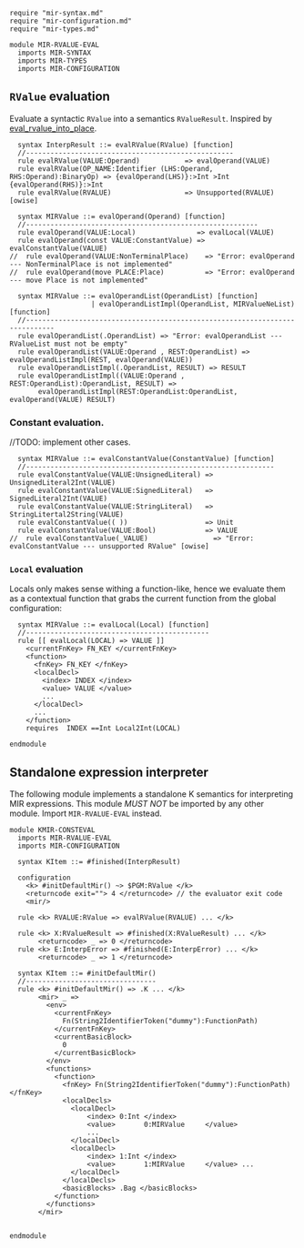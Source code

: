 ```k
require "mir-syntax.md"
require "mir-configuration.md"
require "mir-types.md"
```

```k
module MIR-RVALUE-EVAL
  imports MIR-SYNTAX
  imports MIR-TYPES
  imports MIR-CONFIGURATION
```

`RValue` evaluation
-------------------

Evaluate a syntactic `RValue` into a semantics `RValueResult`. Inspired by [eval_rvalue_into_place](https://github.com/rust-lang/rust/blob/bd43458d4c2a01af55f7032f7c47d7c8fecfe560/compiler/rustc_const_eval/src/interpret/step.rs#L148).

```k
  syntax InterpResult ::= evalRValue(RValue) [function]
  //---------------------------------------------------
  rule evalRValue(VALUE:Operand)           => evalOperand(VALUE)
  rule evalRValue(OP_NAME:Identifier (LHS:Operand, RHS:Operand):BinaryOp) => {evalOperand(LHS)}:>Int >Int {evalOperand(RHS)}:>Int
  rule evalRValue(RVALUE)                  => Unsupported(RVALUE) [owise]
```

```k
  syntax MIRValue ::= evalOperand(Operand) [function]
  //---------------------------------------------------------
  rule evalOperand(VALUE:Local)               => evalLocal(VALUE)
  rule evalOperand(const VALUE:ConstantValue) => evalConstantValue(VALUE)
//  rule evalOperand(VALUE:NonTerminalPlace)    => "Error: evalOperand --- NonTerminalPlace is not implemented"
//  rule evalOperand(move PLACE:Place)          => "Error: evalOperand --- move Place is not implemented"

  syntax MIRValue ::= evalOperandList(OperandList) [function]
                    | evalOperandListImpl(OperandList, MIRValueNeList) [function]
  //-----------------------------------------------------------------------------
  rule evalOperandList(.OperandList) => "Error: evalOperandList --- RValueList must not be empty"
  rule evalOperandList(VALUE:Operand , REST:OperandList) => evalOperandListImpl(REST, evalOperand(VALUE))
  rule evalOperandListImpl(.OperandList, RESULT) => RESULT
  rule evalOperandListImpl((VALUE:Operand , REST:OperandList):OperandList, RESULT) =>
       evalOperandListImpl(REST:OperandList:OperandList, evalOperand(VALUE) RESULT)
```

### Constant evaluation.
//TODO: implement other cases.

```k
  syntax MIRValue ::= evalConstantValue(ConstantValue) [function]
  //-------------------------------------------------------------
  rule evalConstantValue(VALUE:UnsignedLiteral) => UnsignedLiteral2Int(VALUE)
  rule evalConstantValue(VALUE:SignedLiteral)   => SignedLiteral2Int(VALUE)
  rule evalConstantValue(VALUE:StringLiteral)   => StringLitertal2String(VALUE)
  rule evalConstantValue(( ))                   => Unit
  rule evalConstantValue(VALUE:Bool)            => VALUE
//  rule evalConstantValue(_VALUE)                => "Error: evalConstantValue --- unsupported RValue" [owise]
```

### `Local` evaluation

Locals only makes sense withing a function-like, hence we evaluate them as a contextual function that grabs the current function from the global configuration:

```k
  syntax MIRValue ::= evalLocal(Local) [function]
  //---------------------------------------------
  rule [[ evalLocal(LOCAL) => VALUE ]]
    <currentFnKey> FN_KEY </currentFnKey>
    <function>
      <fnKey> FN_KEY </fnKey>
      <localDecl>
        <index> INDEX </index>
        <value> VALUE </value>
        ...
      </localDecl>
      ...
    </function>
    requires  INDEX ==Int Local2Int(LOCAL)
```


```k
endmodule
```



Standalone expression interpreter
---------------------------------

The following module implements a standalone K semantics for interpreting MIR expressions.
This module *MUST NOT* be imported by any other module. Import `MIR-RVALUE-EVAL` instead.

```k
module KMIR-CONSTEVAL
  imports MIR-RVALUE-EVAL
  imports MIR-CONFIGURATION

  syntax KItem ::= #finished(InterpResult)

  configuration
    <k> #initDefaultMir() ~> $PGM:RValue </k>
    <returncode exit=""> 4 </returncode> // the evaluator exit code
    <mir/>

  rule <k> RVALUE:RValue => evalRValue(RVALUE) ... </k>

  rule <k> X:RValueResult => #finished(X:RValueResult) ... </k>
       <returncode> _ => 0 </returncode>
  rule <k> E:InterpError => #finished(E:InterpError) ... </k>
       <returncode> _ => 1 </returncode>
```

```k
  syntax KItem ::= #initDefaultMir()
  //--------------------------------
  rule <k> #initDefaultMir() => .K ... </k>
       <mir> _ =>
         <env>
           <currentFnKey>
             Fn(String2IdentifierToken("dummy"):FunctionPath)
           </currentFnKey>
           <currentBasicBlock>
             0
           </currentBasicBlock>
         </env>
         <functions>
           <function>
             <fnKey> Fn(String2IdentifierToken("dummy"):FunctionPath)  </fnKey>
             <localDecls>
               <localDecl>
                   <index> 0:Int </index>
                   <value>       0:MIRValue     </value>
                   ...
               </localDecl>
               <localDecl>
                   <index> 1:Int </index>
                   <value>       1:MIRValue     </value> ...
               </localDecl>
             </localDecls>
             <basicBlocks> .Bag </basicBlocks>
           </function>
         </functions>
       </mir>


```

```k
endmodule
```
